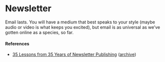# Newsletter

Email lasts. You will have a medium that best speaks to your style (maybe audio or video is what keeps you excited), but email is as universal as we’ve gotten online as a species, so far.

#### References

- [35 Lessons from 35 Years of Newsletter Publishing](https://www.cjchilvers.com/blog/35-lessons-from-35-years-of-newsletter-publishing/) ([archive](https://archive.ph/LGmwk))